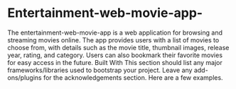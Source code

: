 # Entertainment-web-movie-app-
The entertainment-web-movie-app is a web application for browsing and streaming movies online. The app provides users with a list of movies to choose from, with details such as the movie title, thumbnail images, release year, rating, and category. Users can also bookmark their favorite movies for easy access in the future.
Built With
This section should list any major frameworks/libraries used to bootstrap your project. Leave any add-ons/plugins for the acknowledgements section. Here are a few examples.

